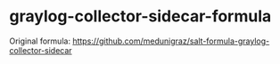 # graylog-collector-sidecar-formula

Original formula: https://github.com/medunigraz/salt-formula-graylog-collector-sidecar
